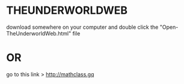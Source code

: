 # THEUNDERWORLDWEB


download somewhere on your computer and double click the "Open-TheUnderworldWeb.html" file
# OR
go to this link > http://mathclass.gq

